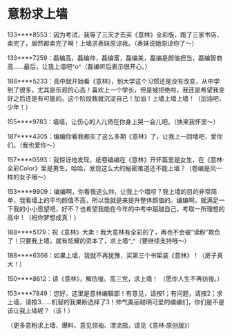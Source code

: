 # 意粉求上墙

133****8553：因为考试，我等了三天才去买《意林》全彩版，跑了三家书店，卖完了，居然都卖完了啊！上墙求表妹原谅我。（表妹说她原谅你了～） 

133****7259：磊编高，磊编帅，磊编富，磊编美，磊编是颜值担当，磊编智商高……最后，让我上墙吧^o^（磊编听后表示很开心。） 

188****5233：高中就开始看《意林》，到大学这个习惯还是没有改变，从中学到了很多，尤其是乐观的心态！喜欢上一个学长，但是被拒绝啦，我还是希望我变好之后还是有可能的。这个阶段我就沉淀自己！加油！上墙上墙上墙！（加油吧，少年！） 

155****9783：墙墙，让伤心的人儿倚在你身上哭一会儿吧。（快来我怀里～） 

187****4305：编编你看我都买了这么多期《意林》了，让我上一回墙吧，爱你们。（我也爱你～） 

157****0593：我惊讶地发现，纸卷编编在《意林》开怀篇里是女生，在《意林·全彩Color》里是男生，哈哈，发现这么大的秘密难道还不能上墙？（卷编是风一样的女子哦～） 

153****9909：编编啊，你看我这么帅，让我上个墙呗？我上墙的目的非常简单，我看墙上的平均颜值不高，所以我就是来提升整体颜值的。编编啊，就满足一下我的小小愿望吧，好不？也希望我能在今年的中考中超越自己，考取一所理想的高中！（祝你梦想成真！） 

188****5179：祝《意林》大卖！我大意林有全彩的了，再也不会被“读粉”欺负了！只要我上墙，就有炫耀的资本了，求上墙^_^（要继续支持哦～） 

188****6366：如果上墙，我就不再犹豫，买第三个书架装《意林》！（房子真大！） 

150****8612：读《意林》，解彷徨。高三党，求上墙！ （愿你人生不再彷徨。） 

153****7849：您好，这里是意林编辑部！有意见，请按1；有问题，请按2；求上墙，请按3……机智的我果断选择了3！帅气美丽聪明可爱的编编们，你们是不是该让我上墙呢？（该！） 

（更多意粉求上墙、爆料、意见领袖、漂流瓶，请见《意林·原创版》）